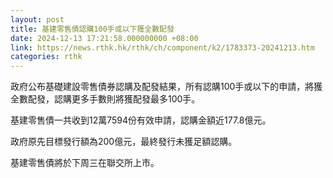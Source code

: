 ```yaml
---
layout: post
title: 基建零售債認購100手或以下獲全數配發
date: 2024-12-13 17:21:58.000000000 +08:00
link: https://news.rthk.hk/rthk/ch/component/k2/1783373-20241213.htm
categories: rthk
---
```


政府公布基礎建設零售債券認購及配發結果，所有認購100手或以下的申請，將獲全數配發，認購更多手數則將獲配發最多100手。

基建零售債一共收到12萬7594份有效申請，認購金額近177.8億元。

政府原先目標發行額為200億元，最終發行未獲足額認購。

基建零售債將於下周三在聯交所上市。
